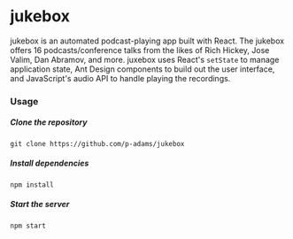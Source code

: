 # jukebox

jukebox is an automated podcast-playing app built with React. The jukebox offers 16 podcasts/conference talks from the likes of Rich Hickey, Jose Valim, Dan Abramov, and more. juxebox uses React's `setState` to manage application state, Ant Design components to build out the user interface, and JavaScript's audio API to handle playing the recordings.

### Usage

##### Clone the repository
`git clone https://github.com/p-adams/jukebox`

##### Install dependencies
`npm install`

##### Start the server
`npm start`
